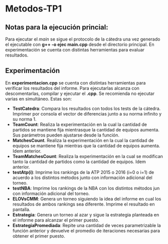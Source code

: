 # Metodos-TP1

## Notas para la ejecución princial:

Para ejecutar el _main_ se sigue el protocolo de la cátedra una vez generado el ejecutable con **g++ -o ejec main.cpp** desde el directorio principal. En experimentación se cuenta con distintas herramientas para evaluar resultados.

## Experimentación

En **experimentacion.cpp** se cuenta con distintas herramientas para verificar los resultados del informe. Para ejecutarlas alcanza con descomentarlas, compilar y ejecutar el **.cpp**. Se recomienda no ejecutar varias en simultáneo. Estas son:

* **TestCatedra**: Compara los resultados con todos los tests de la cátedra. Imprimer por consola el vector de diferencias junto a su norma infinito y su norma 1.
* **TeamCount**: Realiza la experimentación en la cual la cantidad de partidos se mantiene fija mientrasque la cantidad de equipos aumenta. Sus parámetros pueden ajustarse desde la función.
* **MatchesCount**. Realiza la experimentación en la cual la cantidad de equipos se mantiene fija mientras que la cantidad de equipos aumenta. Idem anterior.
* **TeamMatchesCount**: Realiza la experimentación en la cual se modifican tanto la cantidad de partidos como la cantidad de equipos. Idem anterior.
* **testAtp(i)**: Imprime los rankings de la ATP 2015 o 2016 (i=0 o i=1) de acuerdo a los distintos métodos junto con información adicional del torneo.
* **testNBA**: Imprime los rankings de la NBA con los distintos métodos jun con información adicional del torneo.
* **ELOVsCMM**: Genera un torneo siguiendo la idea del informe en cual los resultados de ambos rankings sea diferente. Imprime el resultado en pantalla.
* **Estrategia**: Genera un torneo al azar y sigue la estrategia planteada en el informe para alcanzar el primer puesto.
* **EstrategiaPromediada**: Repite una cantidad de veces parametrizable la función anterior y devuelve el promedio de iteraciones necesarias para obtener el primer puesto.



